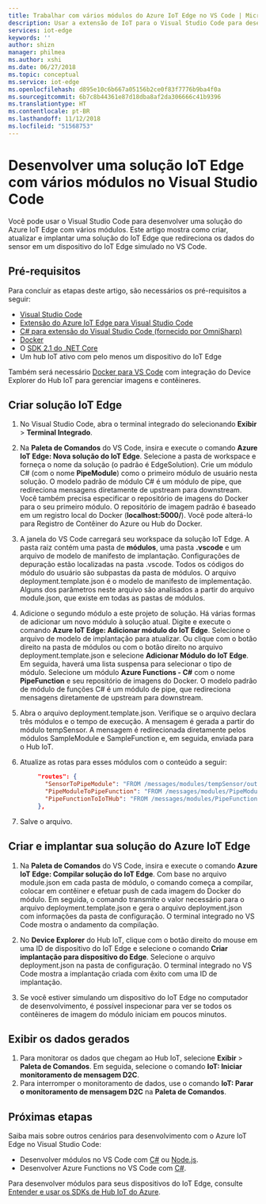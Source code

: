 ```yaml
---
title: Trabalhar com vários módulos do Azure IoT Edge no VS Code | Microsoft Docs
description: Usar a extensão de IoT para o Visual Studio Code para desenvolver vários módulos de uma vez para o Azure IoT Edge
services: iot-edge
keywords: ''
author: shizn
manager: philmea
ms.author: xshi
ms.date: 06/27/2018
ms.topic: conceptual
ms.service: iot-edge
ms.openlocfilehash: d895e10c6b667a05156b2ce0f83f7776b9ba4f0a
ms.sourcegitcommit: 6b7c8b44361e87d18dba8af2da306666c41b9396
ms.translationtype: HT
ms.contentlocale: pt-BR
ms.lasthandoff: 11/12/2018
ms.locfileid: "51568753"
---
```

# <a name="develop-an-iot-edge-solution-with-multiple-modules-in-visual-studio-code"></a>Desenvolver uma solução IoT Edge com vários módulos no Visual Studio Code

Você pode usar o Visual Studio Code para desenvolver uma solução do Azure IoT Edge com vários módulos. Este artigo mostra como criar, atualizar e implantar uma solução do IoT Edge que redireciona os dados do sensor em um dispositivo do IoT Edge simulado no VS Code. 

## <a name="prerequisites"></a>Pré-requisitos

Para concluir as etapas deste artigo, são necessários os pré-requisitos a seguir:

- [Visual Studio Code](https://code.visualstudio.com/)
- [Extensão do Azure IoT Edge para Visual Studio Code](https://marketplace.visualstudio.com/items?itemName=vsciot-vscode.azure-iot-edge)
- [C# para extensão do Visual Studio Code (fornecido por OmniSharp)](https://marketplace.visualstudio.com/items?itemName=ms-vscode.csharp)
- [Docker](https://docs.docker.com/engine/installation/)
- O [SDK 2.1 do .NET Core](https://www.microsoft.com/net/download)
- Um hub IoT ativo com pelo menos um dispositivo do IoT Edge

Também será necessário [Docker para VS Code](https://marketplace.visualstudio.com/items?itemName=PeterJausovec.vscode-docker) com integração do Device Explorer do Hub IoT para gerenciar imagens e contêineres.

## <a name="create-your-iot-edge-solution"></a>Criar solução IoT Edge

1. No Visual Studio Code, abra o terminal integrado do selecionando **Exibir** > **Terminal Integrado**. 

1. Na **Paleta de Comandos** do VS Code, insira e execute o comando **Azure IoT Edge: Nova solução do IoT Edge**. Selecione a pasta de workspace e forneça o nome da solução (o padrão é EdgeSolution). Crie um módulo C# (com o nome **PipeModule**) como o primeiro módulo de usuário nesta solução. O modelo padrão de módulo C# é um módulo de pipe, que redireciona mensagens diretamente de upstream para downstream. Você também precisa especificar o repositório de imagens do Docker para o seu primeiro módulo. O repositório de imagem padrão é baseado em um registro local do Docker (**localhost:5000/<first module name>**). Você pode alterá-lo para Registro de Contêiner do Azure ou Hub do Docker. 

2. A janela do VS Code carregará seu workspace da solução IoT Edge. A pasta raiz contém uma pasta de **módulos**, uma pasta **.vscode** e um arquivo de modelo de manifesto de implantação. Configurações de depuração estão localizadas na pasta .vscode. Todos os códigos do módulo do usuário são subpastas da pasta de módulos. O arquivo deployment.template.json é o modelo de manifesto de implementação. Alguns dos parâmetros neste arquivo são analisados a partir do arquivo module.json, que existe em todas as pastas de módulos.

3. Adicione o segundo módulo a este projeto de solução. Há várias formas de adicionar um novo módulo à solução atual. Digite e execute o comando **Azure IoT Edge: Adicionar módulo do IoT Edge**. Selecione o arquivo de modelo de implantação para atualizar. Ou clique com o botão direito na pasta de módulos ou com o botão direito no arquivo deployment.template.json e selecione **Adicionar Módulo do IoT Edge**. Em seguida, haverá uma lista suspensa para selecionar o tipo de módulo. Selecione um módulo **Azure Functions - C#** com o nome **PipeFunction** e seu repositório de imagens do Docker. O modelo padrão de módulo de funções C# é um módulo de pipe, que redireciona mensagens diretamente de upstream para downstream.

4. Abra o arquivo deployment.template.json. Verifique se o arquivo declara três módulos e o tempo de execução. A mensagem é gerada a partir do módulo tempSensor. A mensagem é redirecionada diretamente pelos módulos SampleModule e SampleFunction e, em seguida, enviada para o Hub IoT. 

5. Atualize as rotas para esses módulos com o conteúdo a seguir:

   ```json
        "routes": {
          "SensorToPipeModule": "FROM /messages/modules/tempSensor/outputs/temperatureOutput INTO BrokeredEndpoint(\"/modules/PipeModule/inputs/input1\")",
          "PipeModuleToPipeFunction": "FROM /messages/modules/PipeModule/outputs/output1 INTO BrokeredEndpoint(\"/modules/PipeFunction/inputs/input1\")",
          "PipeFunctionToIoTHub": "FROM /messages/modules/PipeFunction/outputs/output1 INTO $upstream"
        },
   ```

5. Salve o arquivo.

## <a name="build-and-deploy-your-iot-edge-solution"></a>Criar e implantar sua solução do Azure IoT Edge

1. Na **Paleta de Comandos** do VS Code, insira e execute o comando **Azure IoT Edge: Compilar solução do IoT Edge**. Com base no arquivo module.json em cada pasta de módulo, o comando começa a compilar, colocar em contêiner e efetuar push de cada imagem do Docker do módulo. Em seguida, o comando transmite o valor necessário para o arquivo deployment.template.json e gera o arquivo deployment.json com informações da pasta de configuração. O terminal integrado no VS Code mostra o andamento da compilação. 

2. No **Device Explorer** do Hub IoT, clique com o botão direito do mouse em uma ID de dispositivo do IoT Edge e selecione o comando **Criar implantação para dispositivo do Edge**. Selecione o arquivo deployment.json na pasta de configuração. O terminal integrado no VS Code mostra a implantação criada com êxito com uma ID de implantação.

3. Se você estiver simulando um dispositivo do IoT Edge no computador de desenvolvimento, é possível inspecionar para ver se todos os contêineres de imagem do módulo iniciam em poucos minutos.

## <a name="view-the-generated-data"></a>Exibir os dados gerados

1. Para monitorar os dados que chegam ao Hub IoT, selecione **Exibir** > **Paleta de Comandos**. Em seguida, selecione o comando **IoT: Iniciar monitoramento de mensagem D2C**. 
2. Para interromper o monitoramento de dados, use o comando **IoT: Parar o monitoramento de mensagem D2C** na **Paleta de Comandos**. 

## <a name="next-steps"></a>Próximas etapas

Saiba mais sobre outros cenários para desenvolvimento com o Azure IoT Edge no Visual Studio Code:

* Desenvolver módulos no VS Code com [C#](how-to-develop-csharp-module.md) ou [Node.js](how-to-develop-node-module.md).
* Desenvolver Azure Functions no VS Code com [C#](how-to-develop-csharp-function.md).

Para desenvolver módulos para seus dispositivos do IoT Edge, consulte [Entender e usar os SDKs de Hub IoT do Azure](../iot-hub/iot-hub-devguide-sdks.md).